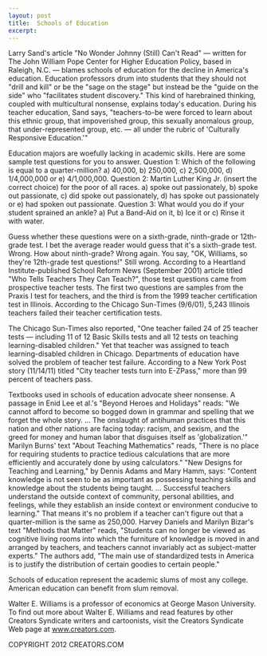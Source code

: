 ```yaml
---
layout: post
title:  Schools of Education
excerpt:
---
```


Larry Sand's article "No Wonder Johnny (Still) Can't Read" — written for The John William Pope Center for Higher Education Policy, based in Raleigh, N.C. — blames schools of education for the decline in America's education. Education professors drum into students that they should not "drill and kill" or be the "sage on the stage" but instead be the "guide on the side" who "facilitates student discovery." This kind of harebrained thinking, coupled with multicultural nonsense, explains today's education. During his teacher education, Sand says, "teachers-to-be were forced to learn about this ethnic group, that impoverished group, this sexually anomalous group, that under-represented group, etc. — all under the rubric of 'Culturally Responsive Education.'"

Education majors are woefully lacking in academic skills. Here are some sample test questions for you to answer. Question 1: Which of the following is equal to a quarter-million? a) 40,000, b) 250,000, c) 2,500,000, d) 1/4,000,000 or e) 4/1,000,000. Question 2: Martin Luther King Jr. (insert the correct choice) for the poor of all races. a) spoke out passionately, b) spoke out passionate, c) did spoke out passionately, d) has spoke out passionately or e) had spoken out passionate. Question 3: What would you do if your student sprained an ankle? a) Put a Band-Aid on it, b) Ice it or c) Rinse it with water.

Guess whether these questions were on a sixth-grade, ninth-grade or 12th-grade test. I bet the average reader would guess that it's a sixth-grade test. Wrong. How about ninth-grade? Wrong again. You say, "OK, Williams, so they're 12th-grade test questions!" Still wrong. According to a Heartland Institute-published School Reform News (September 2001) article titled "Who Tells Teachers They Can Teach?", those test questions came from prospective teacher tests. The first two questions are samples from the Praxis I test for teachers, and the third is from the 1999 teacher certification test in Illinois. According to the Chicago Sun-Times (9/6/01), 5,243 Illinois teachers failed their teacher certification tests.

 The Chicago Sun-Times also reported, "One teacher failed 24 of 25 teacher tests — including 11 of 12 Basic Skills tests and all 12 tests on teaching learning-disabled children." Yet that teacher was assigned to teach learning-disabled children in Chicago. Departments of education have solved the problem of teacher test failure. According to a New York Post story (11/14/11) titled "City teacher tests turn into E-ZPass," more than 99 percent of teachers pass.

Textbooks used in schools of education advocate sheer nonsense. A passage in Enid Lee et al.'s "Beyond Heroes and Holidays" reads: "We cannot afford to become so bogged down in grammar and spelling that we forget the whole story. ... The onslaught of antihuman practices that this nation and other nations are facing today: racism, and sexism, and the greed for money and human labor that disguises itself as 'globalization.'" Marilyn Burns' text "About Teaching Mathematics" reads, "There is no place for requiring students to practice tedious calculations that are more efficiently and accurately done by using calculators." "New Designs for Teaching and Learning," by Dennis Adams and Mary Hamm, says: "Content knowledge is not seen to be as important as possessing teaching skills and knowledge about the students being taught. ... Successful teachers understand the outside context of community, personal abilities, and feelings, while they establish an inside context or environment conducive to learning." That means it's no problem if a teacher can't figure out that a quarter-million is the same as 250,000. Harvey Daniels and Marilyn Bizar's text "Methods that Matter" reads, "Students can no longer be viewed as cognitive living rooms into which the furniture of knowledge is moved in and arranged by teachers, and teachers cannot invariably act as subject-matter experts." The authors add, "The main use of standardized tests in America is to justify the distribution of certain goodies to certain people."

Schools of education represent the academic slums of most any college. American education can benefit from slum removal.

Walter E. Williams is a professor of economics at George Mason University. To find out more about Walter E. Williams and read features by other Creators Syndicate writers and cartoonists, visit the Creators Syndicate Web page at www.creators.com.

COPYRIGHT 2012 CREATORS.COM

